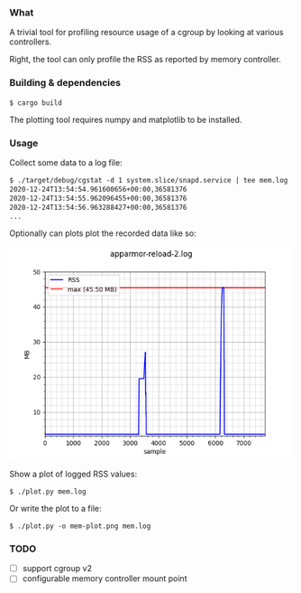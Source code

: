 
### What

A trivial tool for profiling resource usage of a cgroup by looking at various
controllers.

Right, the tool can only profile the RSS as reported by memory controller.

### Building & dependencies

```
$ cargo build
```

The plotting tool requires numpy and matplotlib to be installed.

### Usage

Collect some data to a log file:

```
$ ./target/debug/cgstat -d 1 system.slice/snapd.service | tee mem.log
2020-12-24T13:54:54.961600656+00:00,36581376
2020-12-24T13:54:55.962096455+00:00,36581376
2020-12-24T13:54:56.963288427+00:00,36581376
...
```

Optionally can plots plot the recorded data like so:

![plot](static/apparmor-remove-reload.png)

Show a plot of logged RSS values:

```
$ ./plot.py mem.log
```

Or write the plot to a file:

```
$ ./plot.py -o mem-plot.png mem.log
```

### TODO

- [ ] support cgroup v2
- [ ] configurable memory controller mount point
